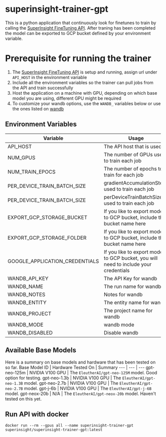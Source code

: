 # superinsight-trainer-gpt
This is a python application that continuously look for finetunes to train by calling the [SuperInsight FineTuning API](https://github.com/superinsight/superinsight-api-finetuning). After traning has been completed the model can be exported to GCP bucket defined by your environment variable.

# Prerequisite for running the trainer

1. The [SuperInsight FineTuning API](https://github.com/superinsight/superinsight-api-finetuning) is setup and running, assign url under `API_HOST` in the environment variable
2. Include all the environment variables so the trainer can pull jobs from the API and train successfully
3. Host the application on a machine with GPU, depending on which base model you are using, different GPU might be required
4. To customize your wandb options, use the `WANDB_` variables below or use the ones listed on [wandb](https://docs.wandb.ai/guides/track/advanced/environment-variables)

## Environment Variables 
Variable | Usage | Required | Default
--- | --- | --- | ---
API_HOST | The API host that is used | True | None
NUM_GPUS | The number of GPUs used to train each job | True | 1
NUM_TRAIN_EPOCS | The number of epochs to train for each job | True | 1
PER_DEVICE_TRAIN_BATCH_SIZE | gradientAccumulationSteps used to train each job | True | 1
PER_DEVICE_TRAIN_BATCH_SIZE | perDeviceTrainBatchSize used to train each job | True | 2
EXPORT_GCP_STORAGE_BUCKET | If you like to export models to GCP bucket, include the bucket name here | False | None
EXPORT_GCP_STORAGE_FOLDER | If you like to export models to GCP bucket, include the bucket name here | False | None
GOOGLE_APPLICATION_CREDENTIALS | If you like to export models to GCP bucket, you will need to include your credentials | False | None
WANDB_API_KEY | The API Key for wandb | False | None
WANDB_NAME | The run name for wandb | False | None
WANDB_NOTES | Notes for wandb  | False | None
WANDB_ENTITY | The entity name for wandb  | False | None
WANDB_PROJECT | The project name for wandb  | False | None
WANDB_MODE | wandb mode | False | None
WANDB_DISABLED | Disable wandb | False | True

## Available Base Models
Here is a summary on base models and hardware that has been tested on so far.
Base Model ID | Hardware Tested On | Summary
--- | --- | ---
gpt-neo-125m | NVIDIA V100 GPU | The `EleutherAI/gpt-neo-125M` model. Good option for testing.
gpt-neo-1.3b | NVIDIA V100 GPU | The `EleutherAI/gpt-neo-1.3B` model.
gpt-neo-2.7b | NVIDIA V100 GPU | The `EleutherAI/gpt-neo-2.7B` model.
gpt-j-6b | NVIDIA V100 GPU | The `EleutherAI/gpt-j-6B` model.
gpt-neox-20b | N/A | The `EleutherAI/gpt-neox-20b` model. Haven't tested on this yet.


## Run API with docker
```
docker run --rm --gpus all --name superinsight-trainer-gpt superinsight/superinsight-trainer-gpt:latest
```